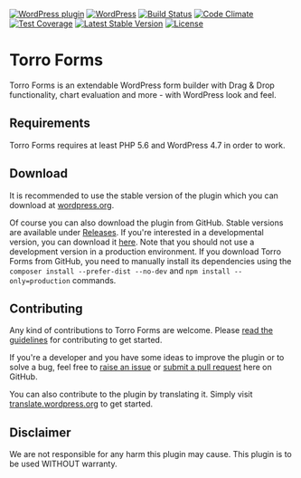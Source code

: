 [![WordPress plugin](https://img.shields.io/wordpress/plugin/v/torro-forms.svg?maxAge=2592000)](https://wordpress.org/plugins/torro-forms/)
[![WordPress](https://img.shields.io/wordpress/v/torro-forms.svg?maxAge=2592000)](https://wordpress.org/plugins/torro-forms/)
[![Build Status](https://api.travis-ci.org/awsmug/torro-forms.png?branch=master)](https://travis-ci.org/awsmug/torro-forms)
[![Code Climate](https://codeclimate.com/github/awsmug/torro-forms/badges/gpa.svg)](https://codeclimate.com/github/awsmug/torro-forms)
[![Test Coverage](https://codeclimate.com/github/awsmug/torro-forms/badges/coverage.svg)](https://codeclimate.com/github/awsmug/torro-forms/coverage)
[![Latest Stable Version](https://poser.pugx.org/awsmug/torro-forms/version)](https://packagist.org/packages/awsmug/torro-forms)
[![License](https://poser.pugx.org/awsmug/torro-forms/license)](https://packagist.org/packages/awsmug/torro-forms)

# Torro Forms

Torro Forms is an extendable WordPress form builder with Drag & Drop functionality, chart evaluation and more - with WordPress look and feel.

## Requirements

Torro Forms requires at least PHP 5.6 and WordPress 4.7 in order to work.

## Download

It is recommended to use the stable version of the plugin which you can download at [wordpress.org](https://wordpress.org/plugins/torro-forms/).

Of course you can also download the plugin from GitHub. Stable versions are available under [Releases](https://github.com/awsmug/torro-forms/releases). If you're interested in a developmental version, you can download it [here](https://github.com/awsmug/torro-forms/archive/develop.zip). Note that you should not use a development version in a production environment. If you download Torro Forms from GitHub, you need to manually install its dependencies using the `composer install --prefer-dist --no-dev` and `npm install --only=production` commands.

## Contributing

Any kind of contributions to Torro Forms are welcome. Please [read the guidelines](https://github.com/awsmug/torro-forms/blob/master/CONTRIBUTING.md) for contributing to get started.

If you're a developer and you have some ideas to improve the plugin or to solve a bug, feel free to [raise an issue](https://github.com/awsmug/torro-forms/issues) or [submit a pull request](https://github.com/awsmug/torro-forms/pulls) here on GitHub.

You can also contribute to the plugin by translating it. Simply visit [translate.wordpress.org](https://translate.wordpress.org/projects/wp-plugins/torro-forms) to get started.

## Disclaimer

We are not responsible for any harm this plugin may cause. This plugin is to be used WITHOUT warranty.
